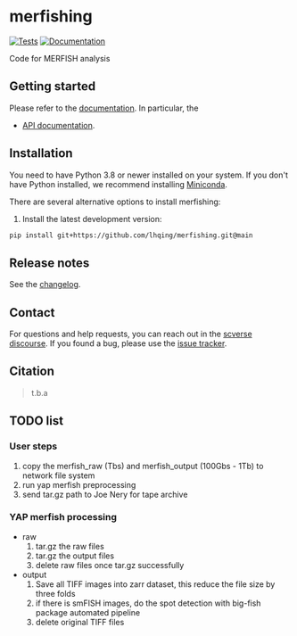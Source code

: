 # merfishing

[![Tests][badge-tests]][link-tests]
[![Documentation][badge-docs]][link-docs]

[badge-tests]: https://img.shields.io/github/workflow/status/lhqing/merfishing/Test/main
[link-tests]: https://github.com/lhqing/merfishing/actions/workflows/test.yml
[badge-docs]: https://img.shields.io/readthedocs/merfishing

Code for MERFISH analysis

## Getting started

Please refer to the [documentation][link-docs]. In particular, the

-   [API documentation][link-api].

## Installation

You need to have Python 3.8 or newer installed on your system. If you don't have
Python installed, we recommend installing [Miniconda](https://docs.conda.io/en/latest/miniconda.html).

There are several alternative options to install merfishing:

<!--
1) Install the latest release of `merfishing` from `PyPI <https://pypi.org/project/merfishing/>`_:

```bash
pip install merfishing
```
-->

1. Install the latest development version:

```bash
pip install git+https://github.com/lhqing/merfishing.git@main
```

## Release notes

See the [changelog][changelog].

## Contact

For questions and help requests, you can reach out in the [scverse discourse][scverse-discourse].
If you found a bug, please use the [issue tracker][issue-tracker].

## Citation

> t.b.a

[scverse-discourse]: https://discourse.scverse.org/
[issue-tracker]: https://github.com/lhqing/merfishing/issues
[changelog]: https://merfishing.readthedocs.io/latest/changelog.html
[link-docs]: https://merfishing.readthedocs.io
[link-api]: https://merfishing.readthedocs.io/latest/api.html

## TODO list

### User steps

1. copy the merfish_raw (Tbs) and merfish_output (100Gbs - 1Tb) to network file system
2. run yap merfish preprocessing
3. send tar.gz path to Joe Nery for tape archive

### YAP merfish processing

-   raw
    1.  tar.gz the raw files
    1.  tar.gz the output files
    1.  delete raw files once tar.gz successfully
-   output
    1.  Save all TIFF images into zarr dataset, this reduce the file size by three folds
    2.  if there is smFISH images, do the spot detection with big-fish package automated pipeline
    3.  delete original TIFF files
